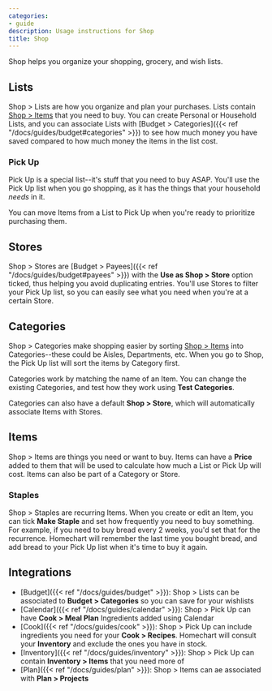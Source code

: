 ```yaml
---
categories:
- guide
description: Usage instructions for Shop
title: Shop
---
```


Shop helps you organize your shopping, grocery, and wish lists.

## Lists

Shop > Lists are how you organize and plan your purchases.  Lists contain [Shop > Items](#items) that you need to buy.  You can create Personal or Household Lists, and you can associate Lists with [Budget > Categories]({{< ref "/docs/guides/budget#categories" >}}) to see how much money you have saved compared to how much money the items in the list cost.

### Pick Up

Pick Up is a special list--it's stuff that you need to buy ASAP.  You'll use the Pick Up list when you go shopping, as it has the things that your household _needs_ in it.

You can move Items from a List to Pick Up when you're ready to prioritize purchasing them.

## Stores

Shop > Stores are [Budget > Payees]({{< ref "/docs/guides/budget#payees" >}}) with the **Use as Shop > Store** option ticked, thus helping you avoid duplicating entries.  You'll use Stores to filter your Pick Up list, so you can easily see what you need when you're at a certain Store.

## Categories

Shop > Categories make shopping easier by sorting [Shop > Items](#items) into Categories--these could be Aisles, Departments, etc.  When you go to Shop, the Pick Up list will sort the items by Category first.

Categories work by matching the name of an Item.  You can change the existing Categories, and test how they work using **Test Categories**.

Categories can also have a default **Shop > Store**, which will automatically associate Items with Stores.

## Items

Shop > Items are things you need or want to buy.  Items can have a **Price** added to them that will be used to calculate how much a List or Pick Up will cost.  Items can also be part of a Category or Store.

### Staples

Shop > Staples are recurring Items.  When you create or edit an Item, you can tick **Make Staple** and set how frequently you need to buy something.  For example, if you need to buy bread every 2 weeks, you'd set that for the recurrence.  Homechart will remember the last time you bought bread, and add bread to your Pick Up list when it's time to buy it again.


## Integrations

- [Budget]({{< ref "/docs/guides/budget" >}}): Shop > Lists can be associated to **Budget > Categories** so you can save for your wishlists
- [Calendar]({{< ref "/docs/guides/calendar" >}}): Shop > Pick Up can have **Cook > Meal Plan** Ingredients added using Calendar
- [Cook]({{< ref "/docs/guides/cook" >}}): Shop > Pick Up can include ingredients you need for your **Cook > Recipes**.  Homechart will consult your **Inventory** and exclude the ones you have in stock.
- [Inventory]({{< ref "/docs/guides/inventory" >}}): Shop > Pick Up can contain **Inventory > Items** that you need more of
- [Plan]({{< ref "/docs/guides/plan" >}}): Shop > Items can ae associated with **Plan > Projects**
